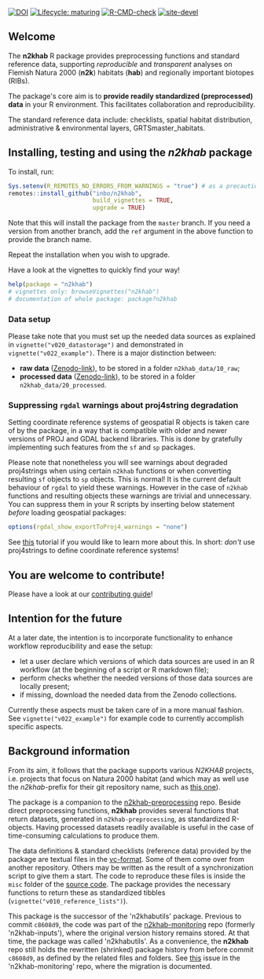 <!-- badges: start -->
[![DOI](https://zenodo.org/badge/DOI/10.5281/zenodo.3631579.svg)](https://doi.org/10.5281/zenodo.3631579)
[![Lifecycle: maturing](https://img.shields.io/badge/lifecycle-maturing-blue.svg)](https://www.tidyverse.org/lifecycle/#maturing)
[![R-CMD-check](https://github.com/inbo/n2khab/workflows/R-CMD-check/badge.svg)](https://github.com/inbo/n2khab/actions?query=workflow%3AR-CMD-check)
[![site-devel](https://github.com/inbo/n2khab/workflows/site-devel/badge.svg)](https://github.com/inbo/n2khab/actions?query=workflow%3Asite-devel)
<!-- badges: end -->

## Welcome

The **n2khab** R package provides preprocessing functions and standard reference data, supporting _reproducible_ and _transparent_ analyses on Flemish Natura 2000 (**n2k**) habitats (**hab**) and regionally important biotopes (RIBs).

The package's core aim is to **provide readily standardized (preprocessed) data** in your R environment.
This facilitates collaboration and reproducibility.

The standard reference data include: checklists, spatial habitat distribution, administrative & environmental layers, GRTSmaster_habitats.

## Installing, testing and using the _n2khab_ package

To install, run:

```r
Sys.setenv(R_REMOTES_NO_ERRORS_FROM_WARNINGS = "true") # as a precaution
remotes::install_github("inbo/n2khab",
                        build_vignettes = TRUE,
                        upgrade = TRUE)
```

Note that this will install the package from the `master` branch.
If you need a version from another branch, add the `ref` argument in the above function to provide the branch name.

Repeat the installation when you wish to upgrade.

Have a look at the vignettes to quickly find your way!

```r
help(package = "n2khab")
# vignettes only: browseVignettes("n2khab")
# documentation of whole package: package?n2khab
```

### Data setup

Please take note that you must set up the needed data sources as explained in `vignette("v020_datastorage")` and demonstrated in `vignette("v022_example")`.
There is a major distinction between:

- **raw data** ([Zenodo-link](https://zenodo.org/communities/n2khab-data-raw)), to be stored in a folder `n2khab_data/10_raw`;
- **processed data** ([Zenodo-link](https://zenodo.org/communities/n2khab-data-processed)), to be stored in a folder `n2khab_data/20_processed`.

### Suppressing `rgdal` warnings about proj4string degradation

Setting coordinate reference systems of geospatial R objects is taken care of by the package, in a way that is compatible with older and newer versions of PROJ and GDAL backend libraries.
This is done by gratefully implementing such features from the `sf` and `sp` packages.

Please note that nonetheless you will see warnings about degraded proj4strings when using certain `n2khab` functions or when converting resulting `sf` objects to `sp` objects.
This is normal!
It is the current default behaviour of `rgdal` to yield these warnings.
However in the case of `n2khab` functions and resulting objects these warnings are trivial and unnecessary.
You can suppress them in your R scripts by inserting below statement _before_ loading geospatial packages:

```r
options(rgdal_show_exportToProj4_warnings = "none")
```

See [this](https://inbo.github.io/tutorials/tutorials/spatial_crs_coding/) tutorial if you would like to learn more about this.
In short: _don't_ use proj4strings to define coordinate reference systems!

## You are welcome to contribute!

Please have a look at our [contributing guide](.github/CONTRIBUTING.md)!


## Intention for the future

At a later date, the intention is to incorporate functionality to enhance workflow reproducibility and ease the setup:

- let a user declare which versions of which data sources are used in an R workflow (at the beginning of a script or R markdown file);
- perform checks whether the needed versions of those data sources are locally present;
- if missing, download the needed data from the Zenodo collections.

Currently these aspects must be taken care of in a more manual fashion.
See `vignette("v022_example")` for example code to currently accomplish specific aspects.


## Background information

From its aim, it follows that the package supports various _N2KHAB_ projects, i.e. projects that focus on Natura 2000 habitat (and which may as well use the _n2khab_-prefix for their git repository name, such as [this one](https://github.com/inbo/n2khab-monitoring)).

The package is a companion to the [n2khab-preprocessing](https://github.com/inbo/n2khab-preprocessing) repo.
Beside direct preprocessing functions, **n2khab** provides several functions that return datasets, generated in `n2khab-preprocessing`, as standardized R-objects.
Having processed datasets readily available is useful in the case of time-consuming calculations to produce them.

The data definitions & standard checklists (reference data) provided by the package are textual files in the [vc-format](https://ropensci.github.io/git2rdata/index.html).
Some of them come over from another repository.
Others may be written as the result of a synchronization script to give them a start.
The code to reproduce these files is inside the `misc` folder of the [source code](https://github.com/inbo/n2khab).
The package provides the necessary functions to return these as standardized tibbles (`vignette("v010_reference_lists")`).

This package is the successor of the 'n2khabutils' package.
Previous to commit `c8608d9`, the code was part of the [n2khab-monitoring](https://github.com/inbo/n2khab-monitoring) repo (formerly 'n2khab-inputs'), where the original version history remains stored.
At that time, the package was called 'n2khabutils'.
As a convenience, the **n2khab** repo still holds the rewritten (shrinked) package history from before commit `c8608d9`, as defined by the related files and folders.
See [this](https://github.com/inbo/n2khab-monitoring/issues/28) issue in the 'n2khab-monitoring' repo, where the migration is documented.


